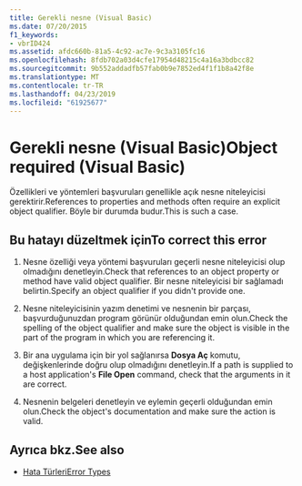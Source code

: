 ```yaml
---
title: Gerekli nesne (Visual Basic)
ms.date: 07/20/2015
f1_keywords:
- vbrID424
ms.assetid: afdc660b-81a5-4c92-ac7e-9c3a3105fc16
ms.openlocfilehash: 8fdb702a03d4cfe17954d48215c4a16a3bdbcc82
ms.sourcegitcommit: 9b552addadfb57fab0b9e7852ed4f1f1b8a42f8e
ms.translationtype: MT
ms.contentlocale: tr-TR
ms.lasthandoff: 04/23/2019
ms.locfileid: "61925677"
---
```

# <a name="object-required-visual-basic"></a><span data-ttu-id="375ff-102">Gerekli nesne (Visual Basic)</span><span class="sxs-lookup"><span data-stu-id="375ff-102">Object required (Visual Basic)</span></span>
<span data-ttu-id="375ff-103">Özellikleri ve yöntemleri başvuruları genellikle açık nesne niteleyicisi gerektirir.</span><span class="sxs-lookup"><span data-stu-id="375ff-103">References to properties and methods often require an explicit object qualifier.</span></span> <span data-ttu-id="375ff-104">Böyle bir durumda budur.</span><span class="sxs-lookup"><span data-stu-id="375ff-104">This is such a case.</span></span>  
  
## <a name="to-correct-this-error"></a><span data-ttu-id="375ff-105">Bu hatayı düzeltmek için</span><span class="sxs-lookup"><span data-stu-id="375ff-105">To correct this error</span></span>  
  
1. <span data-ttu-id="375ff-106">Nesne özelliği veya yöntemi başvuruları geçerli nesne niteleyicisi olup olmadığını denetleyin.</span><span class="sxs-lookup"><span data-stu-id="375ff-106">Check that references to an object property or method have valid object qualifier.</span></span> <span data-ttu-id="375ff-107">Bir nesne niteleyicisi bir sağlamadı belirtin.</span><span class="sxs-lookup"><span data-stu-id="375ff-107">Specify an object qualifier if you didn't provide one.</span></span>  
  
2. <span data-ttu-id="375ff-108">Nesne niteleyicisinin yazım denetimi ve nesnenin bir parçası, başvurduğunuzdan program görünür olduğundan emin olun.</span><span class="sxs-lookup"><span data-stu-id="375ff-108">Check the spelling of the object qualifier and make sure the object is visible in the part of the program in which you are referencing it.</span></span>  
  
3. <span data-ttu-id="375ff-109">Bir ana uygulama için bir yol sağlanırsa **Dosya Aç** komutu, değişkenlerinde doğru olup olmadığını denetleyin.</span><span class="sxs-lookup"><span data-stu-id="375ff-109">If a path is supplied to a host application's **File Open** command, check that the arguments in it are correct.</span></span>  
  
4. <span data-ttu-id="375ff-110">Nesnenin belgeleri denetleyin ve eylemin geçerli olduğundan emin olun.</span><span class="sxs-lookup"><span data-stu-id="375ff-110">Check the object's documentation and make sure the action is valid.</span></span>  
  
## <a name="see-also"></a><span data-ttu-id="375ff-111">Ayrıca bkz.</span><span class="sxs-lookup"><span data-stu-id="375ff-111">See also</span></span>

- [<span data-ttu-id="375ff-112">Hata Türleri</span><span class="sxs-lookup"><span data-stu-id="375ff-112">Error Types</span></span>](../../../visual-basic/programming-guide/language-features/error-types.md)
